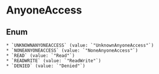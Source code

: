 # AnyoneAccess

## Enum

    * `UNKNOWNANYONEACCESS` (value: `"UnknownAnyoneAccess"`)
    * `NONEANYONEACCESS` (value: `"NoneAnyoneAccess"`)
    * `READ` (value: `"Read"`)
    * `READWRITE` (value: `"ReadWrite"`)
    * `DENIED` (value: `"Denied"`)
